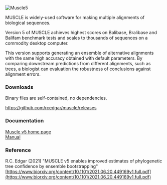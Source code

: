 ![Muscle5](http://drive5.com/images/muscle5_header.jpg)


MUSCLE is widely-used software for making multiple alignments of biological sequences. 

Version 5 of MUSCLE achieves highest scores on Balibase, Bralibase and Balifam benchmark tests and scales to thousands of sequences on a commodity desktop computer.

This version supports generating an ensemble of alternative alignments with the same high accuracy obtained with default parameters. By comparing downstream predictions from different alignments, such as trees, a biologist can evaluation the robustness of conclusions against alignment errors.

### Downloads

Binary files are self-contained, no dependencies.

https://github.com/rcedgar/muscle/releases

### Documentation

[Muscle v5 home page](https://drive5.com/muscle5)   
[Manual](https://drive5.com/muscle5/manual)   


### Reference
R.C. Edgar (2021) "MUSCLE v5 enables improved estimates of phylogenetic tree confidence by ensemble bootstrapping"    
[https://www.biorxiv.org/content/10.1101/2021.06.20.449169v1.full.pdf](https://www.biorxiv.org/content/10.1101/2021.06.20.449169v1.full.pdf)
